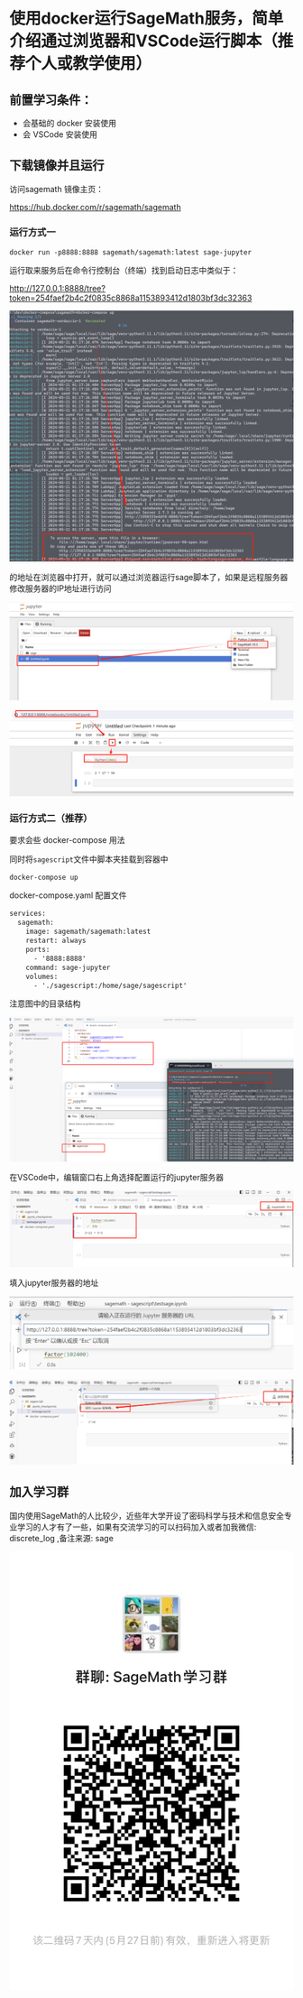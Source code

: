 # 使用docker运行SageMath服务，简单介绍通过浏览器和VSCode运行脚本（推荐个人或教学使用）

## 前置学习条件：

* 会基础的 docker 安装使用
* 会 VSCode 安装使用

## 下载镜像并且运行

访问sagemath 镜像主页：

https://hub.docker.com/r/sagemath/sagemath

### 运行方式一

```
docker run -p8888:8888 sagemath/sagemath:latest sage-jupyter
```

运行取来服务后在命令行控制台（终端）找到启动日志中类似于：

http://127.0.0.1:8888/tree?token=254faef2b4c2f0835c8868a1153893412d1803bf3dc32363

![](images/sage_up.png)

的地址在浏览器中打开，就可以通过浏览器运行sage脚本了，如果是远程服务器修改服务器的IP地址进行访问

![](images/sage_web.png)

![](images/sage_web2.png)

### 运行方式二（推荐）

要求会些 docker-compose 用法

同时将`sagescript`文件中脚本夹挂载到容器中

```
docker-compose up
```

docker-compose.yaml 配置文件
```
services:
  sagemath:
    image: sagemath/sagemath:latest
    restart: always
    ports:
      - '8888:8888'
    command: sage-jupyter
    volumes:
      - './sagescript:/home/sage/sagescript'

```

注意图中的目录结构

![](images/sage_compose.png)

在VSCode中，编辑窗口右上角选择配置运行的jupyter服务器

![](images/sage_vscode1.png)

填入jupyter服务器的地址

![](images/sage_vscode2.png)

![](images/sage_vscode3.png)



## 加入学习群

国内使用SageMath的人比较少，近些年大学开设了密码科学与技术和信息安全专业学习的人才有了一些，如果有交流学习的可以扫码加入或者加我微信: discrete_log ,备注来源: sage


![](../sagemath_groups.jpg)

